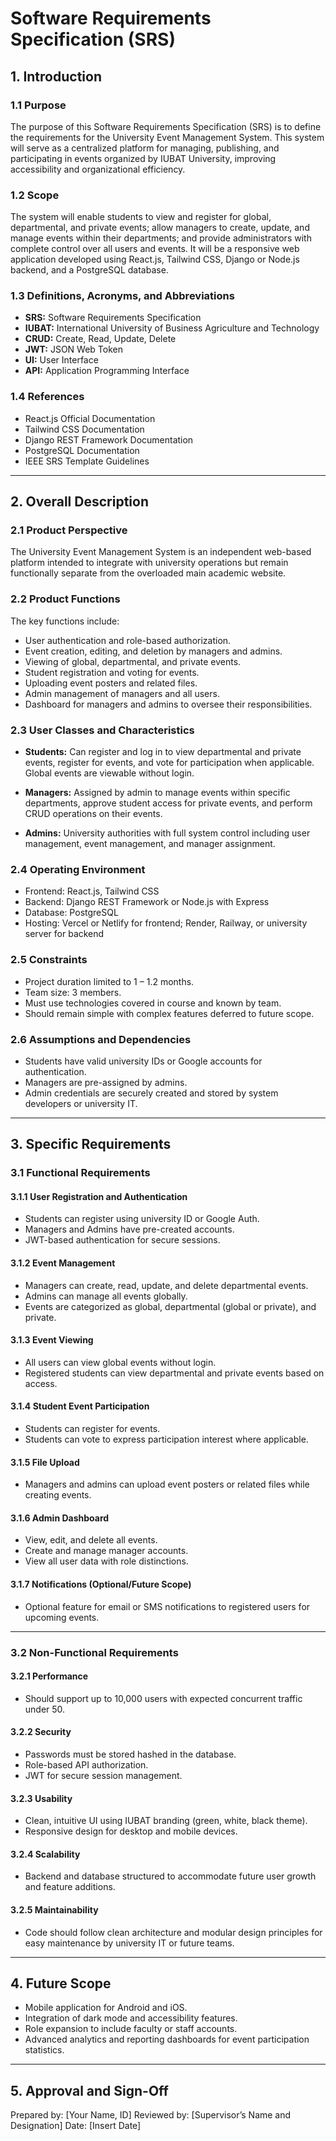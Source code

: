 # **Software Requirements Specification (SRS)**

## **1. Introduction**

### **1.1 Purpose**

The purpose of this Software Requirements Specification (SRS) is to define the requirements for the University Event Management System. This system will serve as a centralized platform for managing, publishing, and participating in events organized by IUBAT University, improving accessibility and organizational efficiency.

### **1.2 Scope**

The system will enable students to view and register for global, departmental, and private events; allow managers to create, update, and manage events within their departments; and provide administrators with complete control over all users and events. It will be a responsive web application developed using React.js, Tailwind CSS, Django or Node.js backend, and a PostgreSQL database.

### **1.3 Definitions, Acronyms, and Abbreviations**

* **SRS:** Software Requirements Specification
* **IUBAT:** International University of Business Agriculture and Technology
* **CRUD:** Create, Read, Update, Delete
* **JWT:** JSON Web Token
* **UI:** User Interface
* **API:** Application Programming Interface

### **1.4 References**

* React.js Official Documentation
* Tailwind CSS Documentation
* Django REST Framework Documentation
* PostgreSQL Documentation
* IEEE SRS Template Guidelines

---

## **2. Overall Description**

### **2.1 Product Perspective**

The University Event Management System is an independent web-based platform intended to integrate with university operations but remain functionally separate from the overloaded main academic website.

### **2.2 Product Functions**

The key functions include:

* User authentication and role-based authorization.
* Event creation, editing, and deletion by managers and admins.
* Viewing of global, departmental, and private events.
* Student registration and voting for events.
* Uploading event posters and related files.
* Admin management of managers and all users.
* Dashboard for managers and admins to oversee their responsibilities.

### **2.3 User Classes and Characteristics**

* **Students:** Can register and log in to view departmental and private events, register for events, and vote for participation when applicable. Global events are viewable without login.

* **Managers:** Assigned by admin to manage events within specific departments, approve student access for private events, and perform CRUD operations on their events.

* **Admins:** University authorities with full system control including user management, event management, and manager assignment.

### **2.4 Operating Environment**

* Frontend: React.js, Tailwind CSS
* Backend: Django REST Framework or Node.js with Express
* Database: PostgreSQL
* Hosting: Vercel or Netlify for frontend; Render, Railway, or university server for backend

### **2.5 Constraints**

* Project duration limited to 1 – 1.2 months.
* Team size: 3 members.
* Must use technologies covered in course and known by team.
* Should remain simple with complex features deferred to future scope.

### **2.6 Assumptions and Dependencies**

* Students have valid university IDs or Google accounts for authentication.
* Managers are pre-assigned by admins.
* Admin credentials are securely created and stored by system developers or university IT.

---

## **3. Specific Requirements**

### **3.1 Functional Requirements**

#### **3.1.1 User Registration and Authentication**

* Students can register using university ID or Google Auth.
* Managers and Admins have pre-created accounts.
* JWT-based authentication for secure sessions.

#### **3.1.2 Event Management**

* Managers can create, read, update, and delete departmental events.
* Admins can manage all events globally.
* Events are categorized as global, departmental (global or private), and private.

#### **3.1.3 Event Viewing**

* All users can view global events without login.
* Registered students can view departmental and private events based on access.

#### **3.1.4 Student Event Participation**

* Students can register for events.
* Students can vote to express participation interest where applicable.

#### **3.1.5 File Upload**

* Managers and admins can upload event posters or related files while creating events.

#### **3.1.6 Admin Dashboard**

* View, edit, and delete all events.
* Create and manage manager accounts.
* View all user data with role distinctions.

#### **3.1.7 Notifications (Optional/Future Scope)**

* Optional feature for email or SMS notifications to registered users for upcoming events.

---

### **3.2 Non-Functional Requirements**

#### **3.2.1 Performance**

* Should support up to 10,000 users with expected concurrent traffic under 50.

#### **3.2.2 Security**

* Passwords must be stored hashed in the database.
* Role-based API authorization.
* JWT for secure session management.

#### **3.2.3 Usability**

* Clean, intuitive UI using IUBAT branding (green, white, black theme).
* Responsive design for desktop and mobile devices.

#### **3.2.4 Scalability**

* Backend and database structured to accommodate future user growth and feature additions.

#### **3.2.5 Maintainability**

* Code should follow clean architecture and modular design principles for easy maintenance by university IT or future teams.

---

## **4. Future Scope**

* Mobile application for Android and iOS.
* Integration of dark mode and accessibility features.
* Role expansion to include faculty or staff accounts.
* Advanced analytics and reporting dashboards for event participation statistics.

---

## **5. Approval and Sign-Off**

Prepared by: \[Your Name, ID]
Reviewed by: \[Supervisor’s Name and Designation]
Date: \[Insert Date]